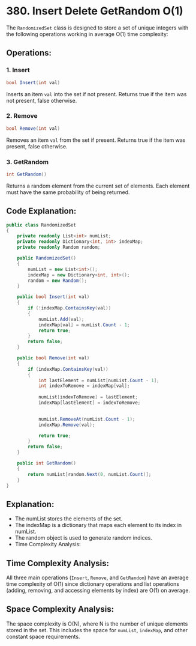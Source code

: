
# 380. Insert Delete GetRandom O(1)

The `RandomizedSet` class is designed to store a set of unique integers with the following operations working in average O(1) time complexity:

## Operations:

### 1. Insert
```csharp
bool Insert(int val)
```
Inserts an item `val` into the set if not present. Returns true if the item was not present, false otherwise.

### 2. Remove
```csharp
bool Remove(int val)
```
Removes an item `val` from the set if present. Returns true if the item was present, false otherwise.

### 3. GetRandom
```csharp
int GetRandom()
```
Returns a random element from the current set of elements. Each element must have the same probability of being returned.

## Code Explanation:

```csharp
public class RandomizedSet
{
    private readonly List<int> numList;
    private readonly Dictionary<int, int> indexMap;
    private readonly Random random;

    public RandomizedSet()
    {
        numList = new List<int>();
        indexMap = new Dictionary<int, int>();
        random = new Random();
    }

    public bool Insert(int val)
    {
        if (!indexMap.ContainsKey(val))
        {
            numList.Add(val);
            indexMap[val] = numList.Count - 1;
            return true;
        }
        return false;
    }

    public bool Remove(int val)
    {
        if (indexMap.ContainsKey(val))
        {
            int lastElement = numList[numList.Count - 1];
            int indexToRemove = indexMap[val];
            
            numList[indexToRemove] = lastElement;
            indexMap[lastElement] = indexToRemove;

           
            numList.RemoveAt(numList.Count - 1);
            indexMap.Remove(val);

            return true;
        }
        return false;
    }

    public int GetRandom()
    {
        return numList[random.Next(0, numList.Count)];
    }
}

```

## Explanation:

- The numList stores the elements of the set.
- The indexMap is a dictionary that maps each element to its index in numList.
- The random object is used to generate random indices.
- Time Complexity Analysis:
  
## Time Complexity Analysis:

All three main operations (`Insert`, `Remove`, and `GetRandom`) have an average time complexity of O(1) since dictionary operations and list operations (adding, removing, and accessing elements by index) are O(1) on average.

## Space Complexity Analysis:

The space complexity is O(N), where N is the number of unique elements stored in the set. This includes the space for `numList`, `indexMap`, and other constant space requirements.
